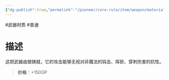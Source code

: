 ```yaml
---
{"dg-publish":true,"permalink":"/pioneer/core-rule/item/weapon/material/a/","dgPassFrontmatter":true}
---
```


#武器材质 #普通
# 描述
这把武器由银铸就，它的攻击能够无视对非魔法的钝击、挥砍、穿刺伤害的抗性。

>**价格**：+150GP